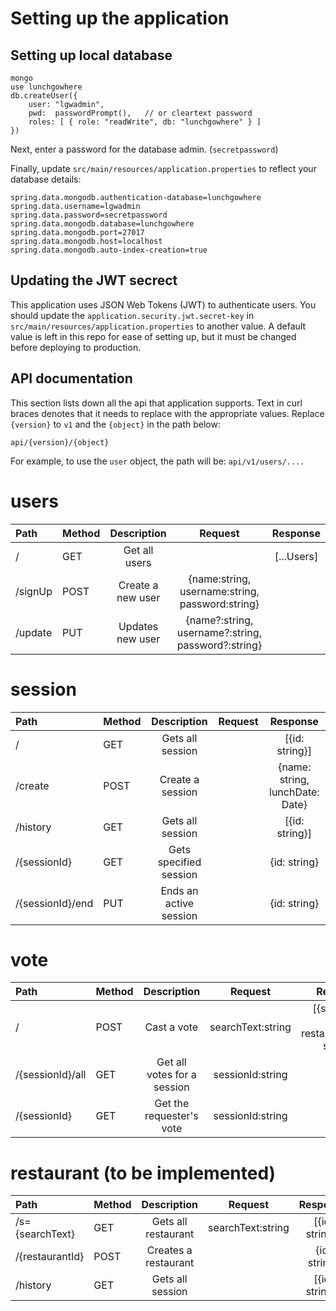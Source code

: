 # Setting up the application
## Setting up local database
```
mongo
use lunchgowhere 
db.createUser({
    user: "lgwadmin",
    pwd:  passwordPrompt(),   // or cleartext password
    roles: [ { role: "readWrite", db: "lunchgowhere" } ]
})
```

Next, enter a password for the database admin. (`secretpassword`)

Finally, update `src/main/resources/application.properties` to reflect your database details:
```
spring.data.mongodb.authentication-database=lunchgowhere
spring.data.username=lgwadmin
spring.data.password=secretpassword
spring.data.mongodb.database=lunchgowhere
spring.data.mongodb.port=27017
spring.data.mongodb.host=localhost
spring.data.mongodb.auto-index-creation=true
```
## Updating the JWT secrect
This application uses JSON Web Tokens (JWT) to authenticate users. You should update the `application.security.jwt.secret-key` in ``src/main/resources/application.properties`` to another value. A default value is left in this repo for ease of setting up, but it must be changed before deploying to production.

## API documentation
This section lists down all the api that application supports. Text in curl braces denotes that it needs to replace with the appropriate values. Replace `{version}` to `v1` and the `{object}` in the path below:

`api/{version}/{object}`

For example, to use the `user` object, the path will be:
`api/v1/users/....`

# users

| Path    | Method |    Description    |                      Request                       |  Response  |
|:--------|--------|:-----------------:|:--------------------------------------------------:|:----------:|
| /       | GET    |   Get all users   |                                                    | [...Users] |
| /signUp | POST   | Create a new user |  {name:string, username:string, password:string}   |            |
| /update | PUT    | Updates new user  | {name?:string, username?:string, password?:string} |            |

# session

| Path                    | Method |        Description        | Request |                  Response                   |
|:------------------------|--------|:-------------------------:|:-------:|:-------------------------------------------:|
| /                       | GET    |     Gets all session      |         |               [{id: string}]                |
| /create                 | POST   |     Create a session      |         |       {name: string, lunchDate: Date}       |
| /history                | GET    |     Gets all session      |         |               [{id: string}]                |
| /{sessionId}            | GET    |  Gets specified session   |         |                {id: string}                 |
| /{sessionId}/end        | PUT    |  Ends an active session   |         |                {id: string}                 |

# vote

| Path             | Method |         Description         |      Request      |                   Response                    |
|:-----------------|--------|:---------------------------:|:-----------------:|:---------------------------------------------:|
| /                | POST   |         Cast a vote         | searchText:string | [{sessionId: string, restaurantName: string}] |
| /{sessionId}/all | GET    | Get all votes for a session | sessionId:string  |                                               |
| /{sessionId}     | GET    |  Get the requester's vote   | sessionId:string  |                                               |

# restaurant (to be implemented)

| Path            | Method |     Description      |      Request      |    Response    |
|:----------------|--------|:--------------------:|:-----------------:|:--------------:|
| /s={searchText} | GET    | Gets all restaurant  | searchText:string | [{id: string}] |
| /{restaurantId} | POST   | Creates a restaurant |                   |  {id: string}  |
| /history        | GET    |   Gets all session   |                   | [{id: string}] |